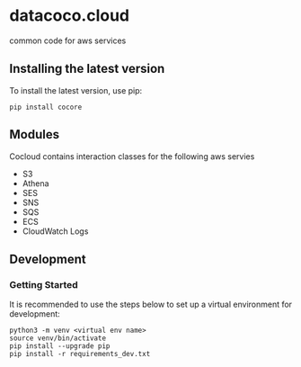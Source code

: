 # datacoco.cloud
common code for aws services

## Installing the latest version
To install the latest version, use pip:
```
pip install cocore
```
## Modules
Cocloud contains interaction classes for the following aws servies
*  S3
*  Athena
*  SES
*  SNS
*  SQS
*  ECS
*  CloudWatch Logs

## Development

### Getting Started

It is recommended to use the steps below to set up a virtual environment for development:

```
python3 -m venv <virtual env name>
source venv/bin/activate
pip install --upgrade pip
pip install -r requirements_dev.txt
```

